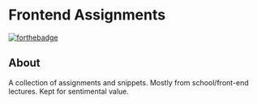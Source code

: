 # Frontend Assignments

[![forthebadge](https://forthebadge.com/images/badges/contains-technical-debt.svg)](https://forthebadge.com)

## About

A collection of assignments and snippets. Mostly from school/front-end lectures. Kept for sentimental value.
